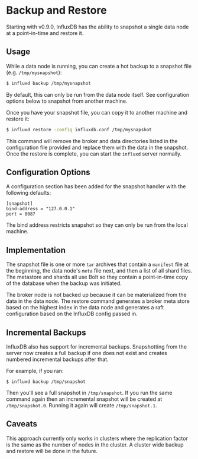 # Backup and Restore

Starting with v0.9.0, InfluxDB has the ability to snapshot a single data node at a point-in-time and restore it.


## Usage

While a data node is running, you can create a hot backup to a snapshot file (e.g. `/tmp/mysnapshot`):

```sh
$ influxd backup /tmp/mysnapshot
```

By default, this can only be run from the data node itself. See configuration options below to snapshot from another machine.

Once you have your snapshot file, you can copy it to another machine and restore it:

```sh
$ influxd restore -config influxdb.conf /tmp/mysnapshot
```

This command will remove the broker and data directories listed in the configuration file provided and replace them with the data in the snapshot. Once the restore is complete, you can start the `influxd` server normally.


## Configuration Options

A configuration section has been added for the snapshot handler with the following defaults:

```
[snapshot]
bind-address = "127.0.0.1"
port = 8087
```

The bind address restricts snapshot so they can only be run from the local machine.


## Implementation

The snapshot file is one or more `tar` archives that contain a `manifest` file at the beginning, the data node's `meta` file next, and then a list of all shard files. The metastore and shards all use Bolt so they contain a point-in-time copy of the database when the backup was initiated.

The broker node is not backed up because it can be materialized from the data in the data node. The restore command generates a broker meta store based on the highest index in the data node and generates a raft configuration based on the InfluxDB config passed in.


## Incremental Backups

InfluxDB also has support for incremental backups. Snapshotting from the server now creates a full backup if one does not exist and creates numbered incremental backups after that.

For example, if you ran:

```
$ influxd backup /tmp/snapshot
```

Then you'll see a full snapshot in `/tmp/snapshot`. If you run the same
command again then an incremental snapshot will be created at
`/tmp/snapshot.0`. Running it again will create `/tmp/snapshot.1`.


## Caveats

This approach currently only works in clusters where the replication factor is the same as the number of nodes in the cluster. A cluster wide backup and restore will be done in the future.
